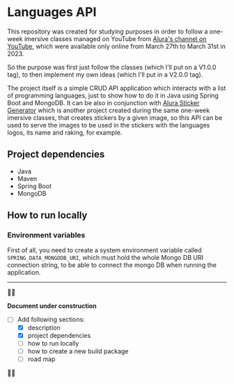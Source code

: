 # Languages API

This repository was created for studying purposes in order to follow a one-week imersive classes managed on YouTube from
[Alura's channel on YouTube](https://youtube.com/@alura), which were available only online from March 27th to March 31st
in 2023.

So the purpose was first just follow the classes (which I'll put on a V1.0.0 tag), to then implement my own ideas
(which I'll put in a V2.0.0 tag).

The project itself is a simple CRUD API application which interacts with a list of programming languages, just to show
how to do it in Java using Spring Boot and MongoDB. It can be also in conjunction with [Alura Sticker Generator](https://github.com/JeanBarbosa27/imersao-java-marco-2023-alura-sticker-generator)
which is another project created during the same one-week imersive classes, that creates stickers by a given image, so
this API can be used to serve the images to be used in the stickers with the languages logos, its name and raking,
for example.

## Project dependencies
 
- Java
- Maven
- Spring Boot
- MongoDB

## How to run locally

### Environment variables

First of all, you need to create a system environment variable called `SPRING_DATA_MONGODB_URI`, which must hold the
whole Mongo DB URI connection string, to be able to connect the mongo DB when running the application.

---

🚧🚧 

**Document under construction**

- [ ] Add following sections:
  - [x] description
  - [x] project dependencies
  - [ ] how to run locally
  - [ ] how to create a new build package <!-- ./mvnw clean package or create a configuration -->
  - [ ] road map

🚧🚧
